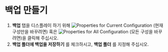 # 백업 만들기

1. **백업** 탭을 디스플레이 하기 위해
![Properties for Current Configuration](../../images/properties..png)
(현재 구성만을 바꾸려면) 혹은
![Properties for All Configuration](../../images/allproperties..png)
(모든 구성을 바꾸려면)을 클릭해 주십시오.
2. **백업 폴더에 백업을 저장하기** 를 체크하시고, **백업 폴더** 를 지정해 주십시오.
